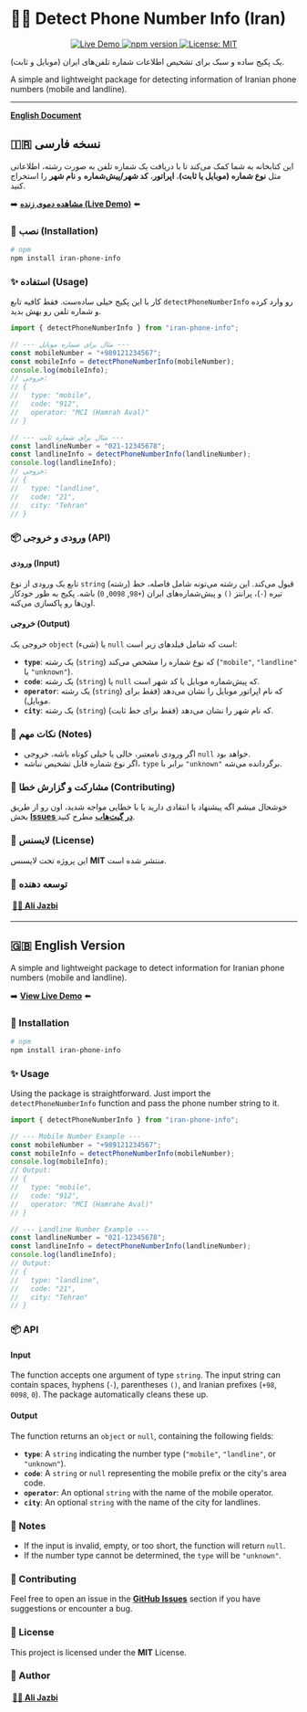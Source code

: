 
# 🕵️‍♂️ Detect Phone Number Info (Iran)

<p align="center">
  <a href="https://ali-jazbi.github.io/iran-phone-info/" target="_blank">
    <img src="https://img.shields.io/badge/Live-Demo-brightgreen?style=for-the-badge&logo=github" alt="Live Demo">
  </a>
  <a href="https://www.npmjs.com/package/iran-phone-info" target="_blank">
    <img src="https://img.shields.io/npm/v/iran-phone-info.svg?style=for-the-badge&logo=npm" alt="npm version">
  </a>
  <a href="https://opensource.org/licenses/MIT" target="_blank">
    <img src="https://img.shields.io/badge/License-MIT-yellow?style=for-the-badge" alt="License: MIT">
  </a>
</p>

یک پکیج ساده و سبک برای تشخیص اطلاعات شماره تلفن‌های ایران (موبایل و ثابت).

A simple and lightweight package for detecting information of Iranian phone numbers (mobile and landline).

---

[**English Document**](#-english-version)

## 🇮🇷 نسخه فارسی

این کتابخانه به شما کمک می‌کند تا با دریافت یک شماره تلفن به صورت رشته، اطلاعاتی مثل **نوع شماره (موبایل یا ثابت)**، **اپراتور**، **کد شهر/پیش‌شماره** و **نام شهر** را استخراج کنید.

➡️ **[مشاهده دموی زنده (Live Demo)](https://ali-jazbi.github.io/iran-phone-info/)** ⬅️

### 🚀 نصب (Installation)

```bash
# npm
npm install iran-phone-info
```


### ✨ استفاده (Usage)

کار با این پکیج خیلی ساده‌ست. فقط کافیه تابع `detectPhoneNumberInfo` رو وارد کرده و شماره تلفن رو بهش بدید.

```javascript
import { detectPhoneNumberInfo } from "iran-phone-info";

// --- مثال برای شماره موبایل ---
const mobileNumber = "+989121234567";
const mobileInfo = detectPhoneNumberInfo(mobileNumber);
console.log(mobileInfo);
// خروجی:
// {
//   type: "mobile",
//   code: "912",
//   operator: "MCI (Hamrah Aval)"
// }

// --- مثال برای شماره ثابت ---
const landlineNumber = "021-12345678";
const landlineInfo = detectPhoneNumberInfo(landlineNumber);
console.log(landlineInfo);
// خروجی:
// {
//   type: "landline",
//   code: "21",
//   city: "Tehran"
// }
```

### 📦 ورودی و خروجی (API)

#### ورودی (Input)

تابع یک ورودی از نوع `string` (رشته) قبول می‌کند.
این رشته می‌تونه شامل فاصله، خط تیره (`-`)، پرانتز `()` و پیش‌شماره‌های ایران (`+98`, `0098`, `0`) باشه. پکیج به طور خودکار اون‌ها رو پاکسازی می‌کنه.

#### خروجی (Output)

خروجی یک `object` (شیء) یا `null` است که شامل فیلدهای زیر است:

- **`type`**: یک رشته (`string`) که نوع شماره را مشخص می‌کند (`"mobile"`, `"landline"` یا `"unknown"`).
- **`code`**: یک رشته (`string`) یا `null` که پیش‌شماره موبایل یا کد شهر است.
- **`operator`**: یک رشته (`string`) که نام اپراتور موبایل را نشان می‌دهد (فقط برای موبایل).
- **`city`**: یک رشته (`string`) که نام شهر را نشان می‌دهد (فقط برای خط ثابت).

### 📝 نکات مهم (Notes)

- اگر ورودی نامعتبر، خالی یا خیلی کوتاه باشه، خروجی `null` خواهد بود.
- اگر نوع شماره قابل تشخیص نباشه، `type` برابر با `"unknown"` برگردانده می‌شه.

### 🤝 مشارکت و گزارش خطا (Contributing)

خوشحال میشم اگه پیشنهاد یا انتقادی دارید یا با خطایی مواجه شدید، اون رو از طریق بخش [**Issues در گیت‌هاب**](https://github.com/ali-jazbi/iran-phone-info/issues) مطرح کنید.

### 📜 لایسنس (License)

این پروژه تحت لایسنس **MIT** منتشر شده است.

### 📝 توسعه دهنده

####  [👨‍💻 Ali Jazbi](https://github.com/ali-jazbi)

---

## 🇬🇧 English Version

A simple and lightweight package to detect information for Iranian phone numbers (mobile and landline).

➡️ **[View Live Demo](https://ali-jazbi.github.io/iran-phone-info/)** ⬅️

### 🚀 Installation

```bash
# npm
npm install iran-phone-info
```

### ✨ Usage

Using the package is straightforward. Just import the `detectPhoneNumberInfo` function and pass the phone number string to it.

```javascript
import { detectPhoneNumberInfo } from "iran-phone-info";

// --- Mobile Number Example ---
const mobileNumber = "+989121234567";
const mobileInfo = detectPhoneNumberInfo(mobileNumber);
console.log(mobileInfo);
// Output:
// {
//   type: "mobile",
//   code: "912",
//   operator: "MCI (Hamrahe Aval)"
// }

// --- Landline Number Example ---
const landlineNumber = "021-12345678";
const landlineInfo = detectPhoneNumberInfo(landlineNumber);
console.log(landlineInfo);
// Output:
// {
//   type: "landline",
//   code: "21",
//   city: "Tehran"
// }
```

### 📦 API

#### Input

The function accepts one argument of type `string`.
The input string can contain spaces, hyphens (`-`), parentheses `()`, and Iranian prefixes (`+98`, `0098`, `0`). The package automatically cleans these up.

#### Output

The function returns an `object` or `null`, containing the following fields:

- **`type`**: A `string` indicating the number type (`"mobile"`, `"landline"`, or `"unknown"`).
- **`code`**: A `string` or `null` representing the mobile prefix or the city's area code.
- **`operator`**: An optional `string` with the name of the mobile operator.
- **`city`**: An optional `string` with the name of the city for landlines.

### 📝 Notes

- If the input is invalid, empty, or too short, the function will return `null`.
- If the number type cannot be determined, the `type` will be `"unknown"`.

### 🤝 Contributing

Feel free to open an issue in the [**GitHub Issues**](https://github.com/ali-jazbi/iran-phone-info/issues) section if you have suggestions or encounter a bug.

### 📜 License

This project is licensed under the **MIT** License.

### 📝 Author

####  [👨‍💻 Ali Jazbi](https://github.com/ali-jazbi)

```

```

